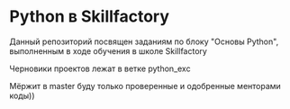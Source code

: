 # Python в Skillfactory

Данный репозиторий посвящен заданиям по блоку "Основы Python", выполненным в ходе обучения в школе Skillfactory 

Черновики проектов лежат в ветке python_exc

Мёржит в master буду только проверенные и одобренные менторами коды))
